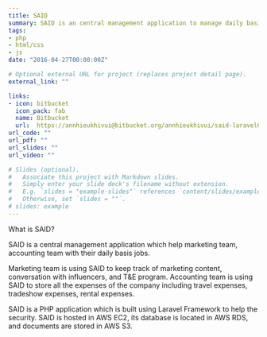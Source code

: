 ```yaml
---
title: SAID
summary: SAID is an central management application to manage daily basis work.
tags:
- php
- html/css
- js
date: "2016-04-27T00:00:00Z"

# Optional external URL for project (replaces project detail page).
external_link: ""

links:
- icon: bitbucket
  icon_pack: fab
  name: Bitbucket
  url:  https://annhieukhivui@bitbucket.org/annhieukhivui/said-laravel6.git
url_code: ""
url_pdf: ""
url_slides: ""
url_video: ""

# Slides (optional).
#   Associate this project with Markdown slides.
#   Simply enter your slide deck's filename without extension.
#   E.g. `slides = "example-slides"` references `content/slides/example-slides.md`.
#   Otherwise, set `slides = ""`.
# slides: example
---
```


What is SAID?

SAID is a central management application which help marketing team, accounting team with their daily basis jobs.

Marketing team is using SAID to keep track of marketing content, conversation with influencers, and T&E program.
Accounting team is using SAID to store all the expenses of the company including travel expenses, tradeshow expenses, rental expenses.

SAID is a PHP application which is built using Laravel Framework to help the security. SAID is hosted in AWS EC2, its database is located in AWS RDS, and documents are stored in AWS S3.


